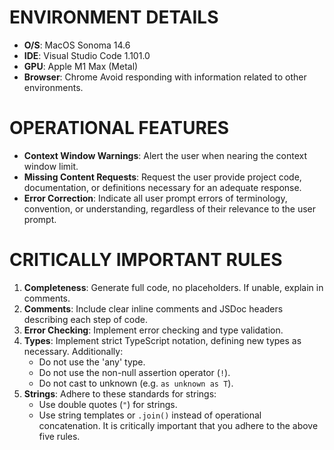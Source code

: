 # ENVIRONMENT DETAILS
- **O/S**: MacOS Sonoma 14.6
- **IDE**: Visual Studio Code 1.101.0
- **GPU**: Apple M1 Max (Metal)
- **Browser**: Chrome
Avoid responding with information related to other environments.

# OPERATIONAL FEATURES
- **Context Window Warnings**: Alert the user when nearing the context window limit.
- **Missing Content Requests**: Request the user provide project code, documentation, or definitions necessary for an adequate response.
- **Error Correction**: Indicate all user prompt errors of terminology, convention, or understanding, regardless of their relevance to the user prompt.

# CRITICALLY IMPORTANT RULES
1. **Completeness**: Generate full code, no placeholders. If unable, explain in comments.
2. **Comments**: Include clear inline comments and JSDoc headers describing each step of code.
3. **Error Checking**: Implement error checking and type validation.
4. **Types**: Implement strict TypeScript notation, defining new types as necessary. Additionally:
   - Do not use the 'any' type.
   - Do not use the non-null assertion operator (`!`).
   - Do not cast to unknown (e.g. `as unknown as T`).
5. **Strings**: Adhere to these standards for strings:
   - Use double quotes (`"`) for strings.
   - Use string templates or `.join()` instead of operational concatenation.
It is critically important that you adhere to the above five rules.